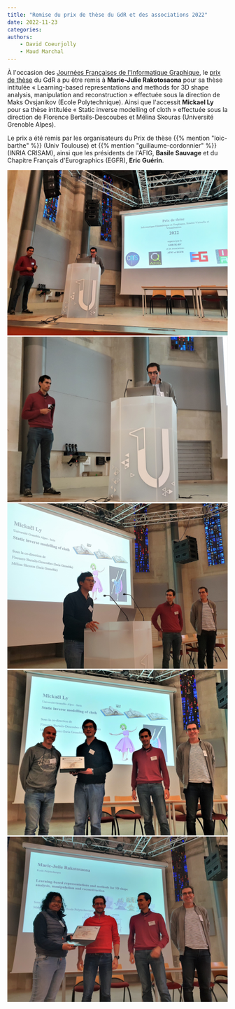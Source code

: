 ```yaml
---
title: "Remise du prix de thèse du GdR et des associations 2022"
date: 2022-11-23
categories:
authors:
    - David Coeurjolly
    - Maud Marchal
---
```

À l'occasion des [Journées Françaises de l'Informatique Graphique](https://project.inria.fr/jfig2022/), le [prix de thèse](https://gdr-igrv.fr/actions/prix-these/) du GdR a pu être remis à
 **Marie-Julie Rakotosaona** pour sa thèse intitulée « Learning-based representations and methods for 3D shape analysis, manipulation and reconstruction » effectuée sous la direction de Maks Ovsjanikov (Ecole Polytechnique).  Ainsi que l'accessit  **Mickael Ly** pour sa thèse intitulée « Static inverse modelling of cloth » effectuée sous la direction de Florence Bertails-Descoubes et Mélina Skouras (Université Grenoble Alpes).

Le prix a été remis par les organisateurs du Prix de thèse  {{% mention "loic-barthe" %}} (Univ Toulouse) et {{% mention "guillaume-cordonnier" %}} (INRIA CRISAM),  ainsi que les présidents de l'AFIG, **Basile Sauvage** et du Chapitre Français d'Eurographics (EGFR), **Eric Guérin**.

![](20221123_172723.jpg)
![](20221123_172743.jpg)
![](20221123_173620.jpg)
![](20221123_173654.jpg)
![](20221123_174320.jpg)
